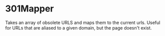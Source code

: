 # 301Mapper
Takes an array of obsolete URLS and maps them to the current urls. Useful for URLs that are aliased to a given domain, but the page doesn't exist.

